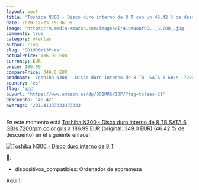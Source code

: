```yaml
---
layout: post
title: 'Toshiba N300 - Disco duro interno de 8 T con un 46.42 % de descuento'
date: 2020-12-25 19:36:59
image: 'https://m.media-amazon.com/images/I/41UmNouf0OL._SL200_.jpg'
comments: true
category: ofertas
author: ring
slug: 'B01MR6Y13P-es'
actualPrice: 186.99 EUR
currency: EUR
price: 186.99
comparePrice: 349.0 EUR
prodname: 'Toshiba N300 - Disco duro interno de 8 TB  SATA 6 GB/s  7200rpm  color gris'
country: 'es'
flag: '🇪🇸'
buyurl: 'https://www.amazon.es/dp/B01MR6Y13P/?tag=tolees-21'
descuento: '46.42'
average: '201.41333333333333'
---
```


En este momento está [Toshiba N300 - Disco duro interno de 8 TB  SATA 6 GB/s  7200rpm  color gris](https://www.amazon.es/dp/B01MR6Y13P/?tag=tolees-21) a 186.99 EUR (original: 349.0 EUR) (46.42 %  de descuento) en el siguiente enlace!

[![Toshiba N300 - Disco duro interno de 8 T](https://m.media-amazon.com/images/I/41UmNouf0OL._SL200_.jpg)](https://www.amazon.es/dp/B01MR6Y13P/?tag=tolees-21)

🔎:

- dispositivos_compatibles: Ordenador de sobremesa

[Aquí!!!](https://www.amazon.es/dp/B01MR6Y13P/?tag=tolees-21)
